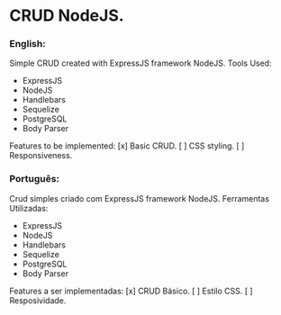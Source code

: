 # CRUD NodeJS.
### English:
Simple CRUD created with ExpressJS framework NodeJS. Tools Used:
- ExpressJS
- NodeJS
- Handlebars
- Sequelize
- PostgreSQL
- Body Parser

Features to be implemented: 
[x] Basic CRUD. 
[ ] CSS styling. 
[ ] Responsiveness.
### Português:
Crud simples criado com ExpressJS framework NodeJS.
 Ferramentas Utilizadas: 
- ExpressJS
- NodeJS
- Handlebars
- Sequelize
- PostgreSQL
- Body Parser

Features a ser implementadas:
[x] CRUD Básico.
[ ] Estilo CSS.
[ ] Resposividade.